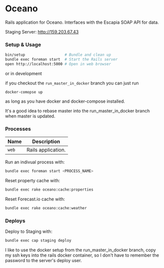 # Oceano

Rails application for Oceano. Interfaces with the Escapia SOAP API for data.

Staging Server: http://159.203.67.43

### Setup & Usage

```bash
bin/setup                  # Bundle and clean up
bundle exec foreman start  # Start the Rails server
open http://localhost:5000 # Open in web browser
```

or in development

if you checkout the `run_master_in_docker` branch you can just run
```
docker-comopse up
```
as long as you have docker and docker-compose installed.

It's a good idea to rebase master into the run_master_in_docker branch when master is updated.

### Processes

| Name | Description |
| ---  | ---         |
| `web` | Rails application. |

Run an indivual process with:
```bash
bundle exec foreman start <PROCESS_NAME>
```
Reset property cache with:
```bash
bundle exec rake oceano:cache:properties
```

Reset Forecast.io cache with:
```bash
bundle exec rake oceano:cache:weather
```

### Deploys
Deploy to Staging with:
```bash
bundle exec cap staging deploy
```
I like to use the docker setup from the run_master_in_docker branch, copy my
ssh keys into the rails docker container, so I don't have to remember the
password to the server's deploy user.
